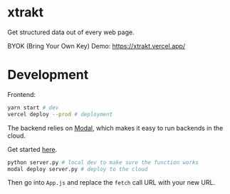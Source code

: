 # xtrakt

Get structured data out of every web page.

BYOK (Bring Your Own Key) Demo: https://xtrakt.vercel.app/

# Development

Frontend:

```sh
yarn start # dev
vercel deploy --prod # deployment
```

The backend relies on [Modal](https://modal.com/), which makes it easy to run backends in the cloud.

Get started [here](https://modal.com/docs/guide).

```sh
python server.py # local dev to make sure the function works
modal deploy server.py # deploy to the cloud
```

Then go into `App.js` and replace the `fetch` call URL with your new URL.
